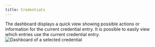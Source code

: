 ```yaml
---
title: Credentials
---
```

The dashboard displays a quick view showing possible actions or information for the current credential entry. It is possible to easily view which entries use the current credential entry.  
![Dashboard of a selected credential](https://webdevolutions.azureedge.net/docs/en/rdm/mac/clip10584.png) 
